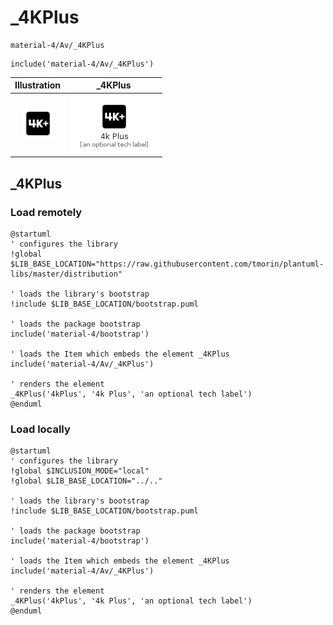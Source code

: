 # _4KPlus


```text
material-4/Av/_4KPlus
```

```text
include('material-4/Av/_4KPlus')
```



| Illustration | _4KPlus |
| :---: | :---: |
| ![illustration for Illustration](../../material-4/Av/_4KPlus.png) | ![illustration for _4KPlus](../../material-4/Av/_4KPlus.Local.png) |




## _4KPlus

### Load remotely
```plantuml
@startuml
' configures the library
!global $LIB_BASE_LOCATION="https://raw.githubusercontent.com/tmorin/plantuml-libs/master/distribution"

' loads the library's bootstrap
!include $LIB_BASE_LOCATION/bootstrap.puml

' loads the package bootstrap
include('material-4/bootstrap')

' loads the Item which embeds the element _4KPlus
include('material-4/Av/_4KPlus')

' renders the element
_4KPlus('4kPlus', '4k Plus', 'an optional tech label')
@enduml
```

### Load locally
```plantuml
@startuml
' configures the library
!global $INCLUSION_MODE="local"
!global $LIB_BASE_LOCATION="../.."

' loads the library's bootstrap
!include $LIB_BASE_LOCATION/bootstrap.puml

' loads the package bootstrap
include('material-4/bootstrap')

' loads the Item which embeds the element _4KPlus
include('material-4/Av/_4KPlus')

' renders the element
_4KPlus('4kPlus', '4k Plus', 'an optional tech label')
@enduml
```

